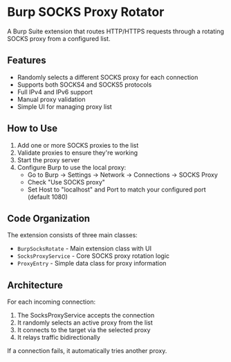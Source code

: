 # Burp SOCKS Proxy Rotator

A Burp Suite extension that routes HTTP/HTTPS requests through a rotating SOCKS proxy from a configured list.

## Features

- Randomly selects a different SOCKS proxy for each connection
- Supports both SOCKS4 and SOCKS5 protocols
- Full IPv4 and IPv6 support
- Manual proxy validation
- Simple UI for managing proxy list

## How to Use

1. Add one or more SOCKS proxies to the list
2. Validate proxies to ensure they're working
3. Start the proxy server
4. Configure Burp to use the local proxy:
   - Go to Burp → Settings → Network → Connections → SOCKS Proxy
   - Check "Use SOCKS proxy"
   - Set Host to "localhost" and Port to match your configured port (default 1080)

## Code Organization

The extension consists of three main classes:

- `BurpSocksRotate` - Main extension class with UI
- `SocksProxyService` - Core SOCKS proxy rotation logic
- `ProxyEntry` - Simple data class for proxy information

## Architecture

For each incoming connection:
1. The SocksProxyService accepts the connection
2. It randomly selects an active proxy from the list
3. It connects to the target via the selected proxy
4. It relays traffic bidirectionally

If a connection fails, it automatically tries another proxy.